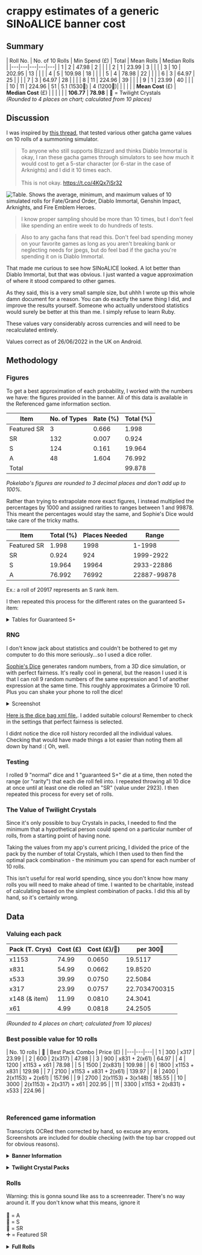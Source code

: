 # crappy estimates of a generic SINoALICE banner cost

## Summary

| Roll No. | No. of 10 Rolls | Min Spend (£) | Total | Mean Rolls | Median Rolls |
|---|---|---|---|---|
| 1 | 2 | 47.98 | 2 | | |
| 2 | 1 | 23.99 | 3 | | |
| 3 | 10 | 202.95 | 13 | | |
| 4 | 5 | 109.98 | 18 | | |
| 5 | 4 | 78.98 | 22 | | |
| 6 | 3 | 64.97 | 25 | | |
| 7 | 3 | 64.97 | 28 | | |
| 8 | 11 | 224.96 | 39 | | |
| 9 | 1 | 23.99 | 40 | | |
| 10 | 11 | 224.96 | 51 | 5.1 (1530💎) | 4 (1200💎)|
| | |  | | **Mean Cost** (£) | **Median Cost** (£) |
| |  | | | **106.77** | **78.98** |
💎 = Twilight Crystals<br>
_(Rounded to 4 places on chart; calculated from 10 places)_

## Discussion

I was inspired by [this thread](https://twitter.com/skc_kdawg/status/1539838792604991488?t=8xI_m4wQ0zggZCH9mSTDIQ), that tested various other gatcha game values on 10 rolls of a summoning simulator.

> To anyone who still supports Blizzard and thinks Diablo Immortal is okay, I ran these gacha games through simulators to see how much it would cost to get a 5-star character (or 6-star in the case of Arknights) and I did it 10 times each.<br><br>
This is not okay. https://t.co/4KQx7iSr32

![Table. Shows the average, minimum, and maximum values of 10 simulated rolls for Fate/Grand Order, Diablo Immortal, Genshin Impact, Arknights, and Fire Emblem Heroes.](IMG_20220627_001807.jpg)

> I know proper sampling should be more than 10 times, but I don't feel like spending an entire week to do hundreds of tests.

> Also to any gacha fans that read this. Don't feel bad spending money on your favorite games as long as you aren't breaking bank or neglecting needs for jpegs, but do feel bad if the gacha you're spending it on is Diablo Immortal.

That made me curious to see how SINoALICE looked. A lot better than Diablo Immortal, but that was obvious. I just wanted a vague approximation of where it stood compared to other games.

As they said, this is a very small sample size, but uhhh I wrote up this whole damn document for a reason. You can do exactly the same thing I did, and improve the results yourself. Someone who actually understood statistics would surely be better at this than me. I simply refuse to learn Ruby.

These values vary considerably across currencies and will need to be recalculated entirely.

Values correct as of 26/06/2022 in the UK on Android.

## Methodology

### Figures 

To get a best approximation of each probability, I worked with the numbers we have: the figures provided in the banner. All of this data is available in the Referenced game information section.

| Item | No. of Types | Rate (%) | Total (%) |
|---|---|---|---|
| Featured SR | 3 | 0.666  | 1.998 |
| SR | 132 | 0.007 | 0.924 |
| S | 124 | 0.161 | 19.964
| A | 48 | 1.604 | 76.992 |
| Total | | | 99.878 |
_Pokelabo's figures are rounded to 3 decimal places and don't add up to 100%._

Rather than trying to extrapolate more exact figures, I instead multiplied the percentages by 1000 and assigned rarities to ranges between 1 and 99878. This meant the percentages would stay the same, and Sophie's Dice would take care of the tricky maths.

| Item | Total (%) | Places Needed | Range |
|---|---|---|---|
| Featured SR | 1.998  | 1998 | 1-1998 |
| SR | 0.924 | 924 | 1999-2922 |
| S | 19.964 | 19964 | 2933-22886 |
| A | 76.992 | 76992 | 22887-99878 |

Ex.: a roll of 20917 represents an S rank item.

I then repeated this process for the different rates on the guaranteed S+ item:

<details markdown='1'><summary>Tables for Guaranteed S+</summary>

> Drop Rates
<br>SR 3% (135 type)
<br>S 97% (124 type)

| Item | No. of Types | Rate (%) | Total (%) |
|---|---|---|---|
| Featured SR | 3 | 0.666  | 1.998 |
| SR | 132 | 0.007 | 0.924 |
| S | 124 | 0.782 | 96.968 |
| Total | | | 99.890 |

<br>

| Item | Total (%) | Places Needed | Range |
|---|---|---|---|
| Featured SR | 1.998  | 1998 | 1-1998 |
| SR | 0.924 | 924 | 1999-2922 |
| S | 19.964 | 19964 | 2933-99890 |

<br>
</details>

### RNG

I don't know jack about statistics and couldn't be bothered to get my computer to do this more seriously...so I used a dice roller.

[Sophie's Dice](https://sophiehoulden.com/dice/) generates random numbers, from a 3D dice simulation, or with perfect fairness. It's really cool in general, but the reason I used it is that I can roll 9 random numbers of the same expression and 1 of another expression at the same time. This roughly approximates a Grimoire 10 roll. Plus you can shake your phone to roll the dice!

<details markdown='1'><summary>Screenshot</summary>

![Screenshot of Sophie's Dice. 9 green and 1 grey 4-sided barrel dice show values between 2379-93583.](Screenshot_20220626-180900.png "Sophie's Dice")


</details>

[Here is the dice bag xml file.](Grimoire.xml). I added suitable colours! Remember to check in the settings that perfect fairness is selected.

I didnt notice the dice roll history recorded all the individual values. Checking that would have made things a lot easier than noting them all down by hand :( Oh, well.

### Testing

I rolled 9 "normal" dice and 1 "guaranteed S+" die at a time, then noted the range (or "rarity") that each die roll fell into. I repeated throwing all 10 dice at once until at least one die rolled an "SR" (value under 2923). I then repeated this process for every set of rolls.

### The Value of Twilight Crystals

Since it's only possible to buy Crystals in packs, I needed to find the minimum that a hypothetical person could spend on a particular number of rolls, from a starting point of having none.

Taking the values from my app's current pricing, I divided the price of the pack by the number of total Crystals, which I then used to then find the optimal pack combination - the minimum you can spend for each number of 10 rolls.

This isn't useful for real world spending, since you don't know how many rolls you will need to make ahead of time. I wanted to be charitable, instead of calculating based on the simplest combination of packs. I did this all by hand, so it's certainly wrong.

## Data

### Valuing each pack

| Pack (T. Crys) | Cost (£) | Cost (£)/💎) | per 300💎 |
|---|---|---|---|
| x1153 | 74.99 | 0.0650 | 19.5117 |
| x831 | 54.99 | 0.0662 | 19.8520 |
| x533 | 39.99 | 0.0750 | 22.5084 |
| x317 | 23.99 | 0.0757 | 22.7034700315 |
| x148 (& item) | 11.99 | 0.0810 | 24.3041 |
| x61 | 4.99 | 0.0818 | 24.2505 |
_(Rounded to 4 places on chart; calculated from 10 places)_

### Best possible value for 10 rolls


| No. 10 rolls | 💎 | Best Pack Combo | Price (£) |
|---|---|---|
| 1 | 300 | x317 | 23.99 |
| 2 | 600 | 2(x317) | 47.98 |
| 3 | 900 | x831 + 2(x61) | 64.97 |
| 4 | 1200 | x1153 + x61 | 78.98 |
| 5 | 1500 | 2(x831) | 109.98 |
| 6 | 1800 | x1153 + x831 | 129.98 |
| 7 | 2100 | x1153 + x831 + 2(x61) | 139.97 |
| 8 | 2400 | 2(x1153) + 2(x61) | 157.96 |
| 9 | 2700 | 2(x1153) + 3(x148) | 185.55 |
| 10 | 3000 | 2(x1153) + 2(x317) + x61 | 202.95 |
| 11 | 3300 | x1153 + 2(x831) + x533 | 224.96 |

<br>

### Referenced game information
Transcripts OCRed then corrected by hand, so excuse any errors. Screenshots are included for double checking (with the top bar cropped out for obvious reasons).

**<details markdown='1'><summary>Banner Information</summary>**

Transcripts

1.
> June Featured Grimoire<br>
Period: 3 days left<br>
Drop Rates<br>
<br>SR 3% (135 type)
<br>S 20% (124 type)
<br>A 77% (44 type)
<br>Notes: -Drop rates are rounded to the third decimal place for each rarity. 
<br>-Drop rates for weapons and nightmares are rounded to the fourth decimal place. 
<br>-The rates provided may not add up to 100% from the digits displayed. 
<br>-Rounding or truncation to the fourth decimal place has been made to the actual percentage provided.
<br>-Grimoire results are performed based on the drop rates for each individual grimoire you summon. For this reason, summoning grimoires a certain number of times is not a guarantee that a given weapon or nightmare will appear. Additionally, you may obtain duplicates of the same weapon or nightmare. 

2.
> SR Weapon Appearance<br>
Gun of Masochism 0.666% [Rate Up]<br>
Great Axe of Bondage 0.666% [Rate Up] <br>
Fiddle of Delusion 0.007% <br>
Violin of Bondage 0.007% <br>
Ukulele of Curiosity 0.007% <br>
Guitar of Gluttony 0.007% <br>
Staff of Delusion 0.007% <br>

3.
> SR Nightmare Appearance <br>
Flon, Corpse Spear 0.666% [Rate Up]<br>
Ugallu 0.007%<br>
Noin, Sandstorm's Mandate 0.007%<br>
Karkinos 0.007%<br>
Elza, the Ancient Priestess 0.007%<br>
Red Rose 0.007%<br>
Ouroboros 0.007%<br>
Scarlet Diabolos 0.007%<br>
Barbarian 0.007%<br>
Griffon 0.007%<br>

4.
> S Weapon Appearance <br>
Hammer of Depravity 0.161%<br>
Tome of Dependence 0.161% <br>
Staff of Masochism 0.161% <br>
Sword of Misery 0.161% <br>
Wheel of Brutality 0.161% <br>
War Song's Echo 0.161% <br>
Slothful God's Harp 0.161% <br>
Harp of Collection 0.161%<br>

5.
> A Weapon Appearance<br>
Poet's Harp 1.604% <br>
Lovely Violin 1.604%<br>
Scepter of Power 1.604% <br>
Apprentice's Staff 1.604% <br>
Farmer's Bow 1.604%<br>
Calamitous Bow 1.604%<br>
Strongman's Hammer 1.604%<br>
Assassin's Kit 1.604% <br>
The Wolf's Offering 1.604% <br>
Dragon Scythe 1.604% <br>
Sword of Necessary Evil 1.604%<br>

6. 
> Drop Rates (when S or greater is guaranteed)
<br>SR 3% (135 type)
<br>S 97% (124 type)<br>
Notes: -Drop rates are rounded to the third decimal place for each rarity.<br>
-Drop rates for weapons and nightmares are rounded to the fourth decimal place. <br>
-The rates provided may not add up to 100% from the digits displayed.<br>
-Rounding or truncation to the fourth decimal place has been made to the actual percentage provided.<br>
-Grimoire results are performed based on the drop rates for each individual grimoire you summon. For this reason, summoning grimoires a certain number of times is not a guarantee that a given weapon or nightmare will appear. Additionally, you may obtain duplicates of the same weapon or nightmare.

7.
> SR Weapon Appearance<br>
Gun of Masochism 0.666% [Rate Up]<br>
Great Axe of Bondage 0.666% [Rate Up] <br>
Fiddle of Delusion 0.007% <br>
Violin of Bondage 0.007% <br>
Ukulele of Curiosity 0.007% <br>
Guitar of Gluttony 0.007% <br>
Staff of Delusion 0.007% <br>

8.
> SR Nightmare Appearance <br>
Flon, Corpse Spear 0.666% [Rate Up]<br>
Ugallu 0.007%<br>
Noin, Sandstorm's Mandate 0.007%<br>
Karkinos 0.007%<br>
Elza, the Ancient Priestess 0.007%<br>
Red Rose 0.007%<br>
Ouroboros 0.007%<br>
Scarlet Diabolos 0.007%<br>
Barbarian 0.007%<br>
Griffon 0.007%<br>

9.
> S Weapon Appearance<br>
Hammer of Depravity 0.782% <br>
Time of Dependence 0.782%  <br>
Staff of Masochism 0.782%<br>
Sword of Misery 0.782% <br>
Wheel of Brutality 0.782% <br>
War Song's Echo 0.782%<br>
Slothful God's Harp 0.782% <br>
Harp of Collection 0.782%<br>

<details markdown='2'><summary>Screenshots</summary>

![The June Featured Grimoire details screen. Contains the small print from transcript 1, as well other unrelated information about class weapons.](Screenshot_20220626-181352.png "Banner Screenshot 1 of 9")<br>
![SR Weapon Appearance. Two featured class weapons are marked Rate-Up and have 0.666%. Rest shown have a 0.007%.](screenshot_20220626-181403_1.png "Banner Screenshot 2 of 9")<br>
![SR Nightmare Appearance. Featured nightmare is marked Rate-Up and has 0.666%. Rest shown have 0.007%.](Screenshot_20220626-181415.png "Banner Screenshot 3 of 9")<br>
![S Weapon Appearance. All shown have 0.161%.](Screenshot_20220626-181553.png "Banner Screenshot 4 of 9")<br>
![A Weapon Appearance. All shown have 1.604%.](Screenshot_20220626-181609.png "Banner Screenshot 5 of 9")<br>
![Drop Rates (when S or greater is guaranteed\). Contains same small print as transcript 2. And information about Medals of Desire.](Screenshot_20220626-181619.png "Banner Screenshot 6 of 9")<br>
![SR Weapon Appearance. Same information as previous SR Weapon Appearance.](Screenshot_20220626-181627.png "Banner Screenshot 7 of 9")<br>
![SR Nightmare Appearance. Same information as previous Nightmare Appearance.](Screenshot_20220626-181639.png "Banner Screenshot 8 of 9")<br>
![S Weapon Appearance. All shown have 0.782%.](Screenshot_20220626-181647.png " Banner Screenshot 9 of 9")

</details>

</details>

**<details markdown='1'><summary>Twilight Crystal Packs</summary>**

Transcripts

1.
> •12 Twilight Crystals £0.99 <br>
12 Paid twilight crystals.<br>
•37 Twilight Crystals £2.99 <br>
37 Paid twilight crystals. <br>
•61 Twilight Crystals £4.99, <br>
61 Paid twilight crystals. <br>
•T.Crys. x148 and +Gold Vial £11.99<br>
Paid T.Crys. x148, +Gold Vial x1

2.
> •T.Crys. x148 and +Drop Vial £11.99 <br>
Paid T.Crys. x148, +Drop Vial x1 <br>
•T.Crys. x148 and +EXP Vial £11.99 <br>
Paid T.Crys. x148, +EXP Vial x1 <br>
•Twilight Crystal x317 £23.99, <br>
Paid T.Crys. x306 (+11 free) <br>
•Twilight Crystal x533 £39.99 <br>
Paid T.Crys. x502 (+31 free)

3.
> •Twilight Crystal x533 £39.99 <br>
Paid T.Crys. x502 (+31 free) <br>
•Twilight Crystal x831 £54.99 <br>
Paid T.Crys. x750 (+81 free)<br> 
•Twilight Crystal x1,153 £74.99 <br>
Paid T.Crys. x1,000 (+153 free)

<details markdown='1'><summary>Screenshots</summary>

![Purchase Twilight Crystals, first third.](Screenshot_20220626-180545.png "Purchase Screenshot 1 of 3")<br>
![Purchase Twilight Crystals section, middle.](Screenshot_20220626-180552.png "Purchase Screenshot 2 of 3")<br>
![Purchase Twilight Crystals section, end. Has links to Usage History, Twilight Crystal Terms of Service, and Support.](Screenshot_20220626-180558.png "Purchase Screenshot 3 of 3")<br>

</details>

</details>

### Rolls

Warning: this is gonna sound like ass to a screenreader. There's no way around it. If you don't know what this means, ignore it<br><br>
📜 = A<br>
📓 = S<br>
📒 = SR<br>
➕ = Featured SR<br>

**<details markdown='1'><summary>Full Rolls</summary>**

|Rolls 1 | Result |
|---|---|
| 1 | 📓📜📜📓📜📜📓📜📜📜 |
| 2 | 📜📜📓📜📜📒📓📓📜📜 |

<br>

| Rolls 2 | Result |
|---|---|
| 1 | 📒📓📜📜📜📜📓📜📜📜  |

<br>

| Rolls 3 | Result |
|---|---|
| 1 | 📜📜📜📜📜📜📜📜📜📓 |
| 2 | 📜📓📜📜📜📜📜📓📜📜 |
| 3 | 📜📜📓📜📓📜📓📜📜📜 |
| 4 | 📜📜📓📜📓📜📜📜📜📜 |
| 5 | 📓📓📜📓📜📜📜📜📜📜 |
| 6 | 📜📓📓📜📜📓📜📓📜📜 |
| 7 | 📜📜📜📜📜📓📜📜📜📜 |
| 8 | 📜📜📜📜📜📓📜📜📜📓 |
| 9 | 📜📜📜📜📓📓📜📜📜📜 |
| 10 | 📜📓📜📜📓📒📜📜📜📜 |

<br>

| Rolls 4 | Result |
|---|---|
| 1 | 📜📜📜📜📜📜📓📜📜📜 |
| 2 | 📜📓📜📜📜📓📜📓📜📓 |
| 3 | 📜📜📜📜📜📜📓📜📜📜 |
| 4 | 📓📓📜📜📜📜📓📓📜📜 |
| 5 | 📜➕📜📜📓📜📒📓📓📜 |

<br>

| Rolls 5 | Result |
|---|---|
| 1 | 📜📓📓📜📜📜📜📓📓📓 |
| 2 | 📜📜📜📜📜📓📓📜📓📜 |
| 3 | 📓📜📓📜📓📜📓📜📓📜 |
| 4 | 📜📓📓📜📜📜📓📜📜➕ |

<br>

| Rolls 6 | Result |
|---|---|
| 1 | 📓📜📜📓📜📓📜📜📜📓 |
| 2 | 📜📜📜📓📜📓📜📓📜📜 |
| 3 | ➕📜📜📓📜📜📜📓📜📜 |

<br>

| Rolls 7 | Result |
|---|---|
| 1 | 📜📜📜📜📓📜📓📓📜📓 |
| 2 | 📜📜📜📓📓📓📜📜📜📜 |
| 3 | 📜📜📓📜📓📜📒📜📜📜 |

<br>

| Rolls 8 | Result |
|---|---|
| 1 | 📜📜📜📓📜📓📜📓📜📜 |
| 2 | 📜📜📜📜📜📜📓📜📜📜 |
| 3 | 📜📜📜📓📜📜📜📜📜📓 |
| 4 | 📜📜📜📜📓📜📜📓📜📜 |
| 5 | 📜📜📓📜📓📓📓📜📜📜 |
| 6 | 📜📜📜📓📜📜📜📓📓📜 |
| 7 | 📜📜📜📜📜📜📓📜📜📜 |
| 8 | 📜📜📜📜📜📜📓📓📜📜 |
| 9 | 📜📜📜📓📜📓📓📜📜📜 |
| 10 | 📓📜📓📜📜📜📓📓📜📜 |
| 11 | 📜📓📜📜📜📜📜📒📜📜 |

<br>

| Rolls 9 | Result |
|---|---|
| 1 | 📜📓📜📒📜📓📜📓📜📜 |

<br>

| Rolls 10 | Result |
|---|---|
| 1 | 📜📜📜📜📜📜📜📜📓📜 |
| 2 | 📓📜📜📓📜📜📜📓📓📜 |
| 3 | 📜📜📜📜📜📜📜📜📜📓 |
| 4 | 📓📜📓📜📜📜📜📜📓📓 |
| 5 | 📜📜📜📜📓📜📜📜📓📓 |
| 6 | 📜📜📜📜📜📓📓📜📓📓 |
| 7 | 📜📜📜📓📜📜📜📜📜📜 |
| 8 | 📜📜📓📜📓📜📜📜📓📜 |
| 9 | 📓📓📓📜📜📜📜📜📓📜 |
| 10 | 📜📓📓📜📜📓📜📜📜📜 |
| 11 | 📜📓➕📜📜📓📓📜➕📜 |

</details>